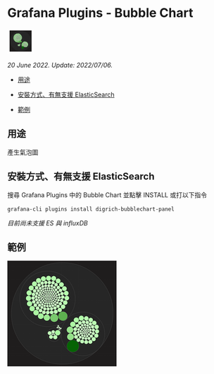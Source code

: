 # Grafana Plugins - Bubble Chart 

![img](Bubble_Chart_icon.png)

*20 June 2022. Update: 2022/07/06.*

* [用途](#use)

* [安裝方式、有無支援 ElasticSearch](#install)

* [範例](#example)

<h2 id="use">用途</h2>

產生氣泡圖

<h2 id="install">安裝方式、有無支援 ElasticSearch</h2>

搜尋 Grafana Plugins 中的 Bubble Chart 並點擊 INSTALL 或打以下指令

    grafana-cli plugins install digrich-bubblechart-panel
    
*目前尚未支援 ES 與 influxDB*

<h2 id="example">範例</h2>

![img](bubble_chart.png)

